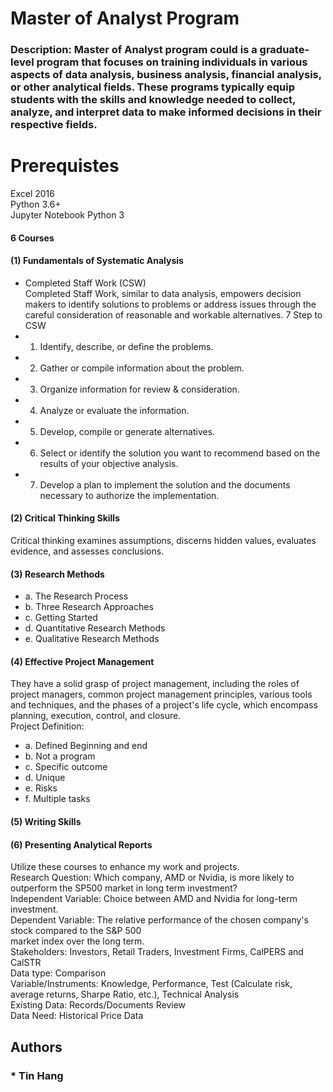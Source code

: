 # Master of Analyst Program

### Description: Master of Analyst program could is a graduate-level program that focuses on training individuals in various aspects of data analysis, business analysis, financial analysis, or other analytical fields. These programs typically equip students with the skills and knowledge needed to collect, analyze, and interpret data to make informed decisions in their respective fields.      

# Prerequistes
Excel 2016  
Python 3.6+  
Jupyter Notebook Python 3   

#### 6	Courses  
#### (1)	Fundamentals of Systematic Analysis  
-	Completed Staff Work (CSW)  
 Completed Staff Work, similar to data analysis, empowers decision makers to identify solutions to problems or address issues through the careful consideration of reasonable and workable alternatives.
7 Step to CSW  
-	1. Identify, describe, or define the problems.  
-	2. Gather or compile information about the problem.  
-	3. Organize information for review & consideration.  
-	4. Analyze or evaluate the information.  
-	5. Develop, compile or generate alternatives.  
-	6. Select or identify the solution you want to recommend based on the results of your objective analysis.  
-	7. Develop a plan to implement the solution and the documents necessary to authorize the implementation.  

#### (2)	Critical Thinking Skills  
Critical thinking examines assumptions, discerns hidden values, evaluates evidence, and assesses conclusions.  

#### (3)	Research Methods  
-	a. The Research Process   
-	b. Three Research Approaches   
-	c. Getting Started  
-	d. Quantitative Research Methods   
-	e. Qualitative Research Methods
  
#### (4)	Effective Project Management  
They have a solid grasp of project management, including the roles of project managers, common project management principles, various tools and techniques, and the phases of a project's life cycle, which encompass planning, execution, control, and closure.    
Project Definition:  
-	a. Defined Beginning and end
-	b. Not a program
-	c. Specific outcome
-	d. Unique
-	e. Risks
-	f. Multiple tasks

#### (5)	Writing Skills  

#### (6)	Presenting Analytical Reports  

Utilize these courses to enhance my work and projects.   
Research Question: Which company, AMD or Nvidia, is more likely to outperform the SP500 market in
long term investment?  
Independent Variable: Choice between AMD and Nvidia for long-term investment.  
Dependent Variable: The relative performance of the chosen company's stock compared to the S&P 500   
market index over the long term.  
Stakeholders: Investors, Retail Traders, Investment Firms, CalPERS and CalSTR  
Data type: Comparison  
Variable/Instruments: Knowledge, Performance, Test (Calculate risk, average returns, Sharpe Ratio, etc.), Technical Analysis     
Existing Data: Records/Documents Review  
Data Need: Historical Price Data  

## Authors  
### * Tin Hang


